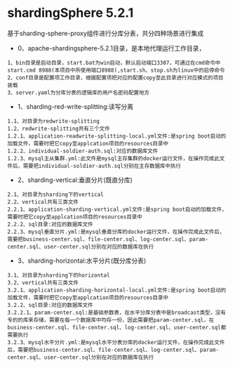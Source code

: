 # shardingSphere 5.2.1
基于sharding-sphere-proxy组件进行分库分表，共分四种场景进行集成
+ 0、apache-shardingsphere-5.2.1目录，是本地代理运行工作目录，
```
1、bin目录是启动目录，start.bat为win启动，默认启动端口3307，可通过在cmd命令中start.cmd 8988(本项目中所使用端口8988),start.sh、stop.sh为linux中的启停命令
2、conf目录是配置项工作目录，根据配置项把对应的配置copy至此目录进行对应模式的项目装载
3、server.yaml为分库分表的逻辑库的用户名密码配置地方
```
+ 1、sharding-red-write-splitting:读写分离
````
1.1、对目录为redwrite-splitting
1.2、redwrite-splitting共有三个文件
1.2.1、application-readwrite-splitting-local.yml文件:是spring boot启动的加载文件，需要时把它copy至applcation项目的resources目录中
1.2.2、individual-soldier-auth.sql:对应的数据库文件
1.2.3、mysql主从集群.yml:此文件是mysql主存集群的docker运行文件，在操作完成此文件后，需要把individual-soldier-auth.sql分别在主存数据库中执行
`````
+ 2、sharding-vertical:垂直分片(既直分库)
````
2.1、对目录为sharding下的vertical
2.2、vertical共有三类文件
2.2.1、application-sharding-vertical.yml文件:是spring boot启动的加载文件，需要时把它copy至applcation项目的resources目录中
2.2.2、sql目录:对应的数据库文件
2.2.3、mysql垂直分片.yml:是mysql垂直分库的docker运行文件，在操作完成此文件后，需要把business-center.sql、file-center.sql、log-center.sql、param-center.sql、user-center.sql分别在对应的数据库在执行
````
+ 3、sharding-horizontal:水平分片(既分库分表)
````
3.1、对目录为sharding下的horizontal
3.2、vertical共有三类文件
3.2.1、application-sharding-horizontal-local.yml文件:是spring boot启动的加载文件，需要时把它copy至applcation项目的resources目录中
3.2.2、sql目录:对应的数据库文件
3.2.2.1、param-center.sql:是基础参数表，在水平分库分表中是broadcast类型，没有专的的库来存储，需要在每一个数据库中均存一份，因此需要把param-center.sql，在business-center.sql、file-center.sql、log-center.sql、user-center.sql都需要执行
3.2.3、mysql水平分片.yml:是mysql水平分表分库的docker运行文件，在操作完成此文件后，需要把business-center.sql、file-center.sql、log-center.sql、param-center.sql、user-center.sql分别在对应的数据库在执行
````